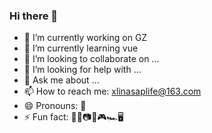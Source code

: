 ### Hi there 👋

<!--
**HorizonO/HorizonO** is a ✨ _special_ ✨ repository because its `README.md` (this file) appears on your GitHub profile.

Here are some ideas to get you started:-->

- 🔭 I’m currently working on GZ
- 🌱 I’m currently learning vue
- 👯 I’m looking to collaborate on ...
- 🤔 I’m looking for help with ...
- 💬 Ask me about ...
- 📫 How to reach me: xlinasaplife@163.com
- 😄 Pronouns: 🏀
- ⚡ Fun fact: 🏀🏸📷🎸🎮🏎🖥

